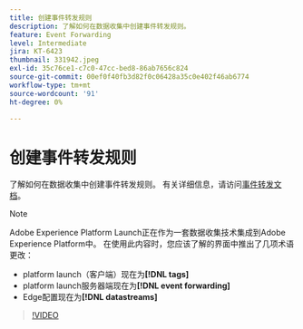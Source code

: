 ```yaml
---
title: 创建事件转发规则
description: 了解如何在数据收集中创建事件转发规则。
feature: Event Forwarding
level: Intermediate
jira: KT-6423
thumbnail: 331942.jpeg
exl-id: 35c76ce1-c7c0-47cc-bed8-86ab7656c824
source-git-commit: 00ef0f40fb3d82f0c06428a35c0e402f46ab6774
workflow-type: tm+mt
source-wordcount: '91'
ht-degree: 0%

---
```


# 创建事件转发规则

了解如何在数据收集中创建事件转发规则。 有关详细信息，请访问[事件转发文档](https://experienceleague.adobe.com/docs/experience-platform/tags/event-forwarding/overview.html)。

>[!NOTE]
>
>Adobe Experience Platform Launch正在作为一套数据收集技术集成到Adobe Experience Platform中。 在使用此内容时，您应该了解的界面中推出了几项术语更改：
>
> * platform launch（客户端）现在为&#x200B;**[!DNL tags]**
> * platform launch服务器端现在为&#x200B;**[!DNL event forwarding]**
> * Edge配置现在为&#x200B;**[!DNL datastreams]**

>[!VIDEO](https://video.tv.adobe.com/v/331942?learn=on)
